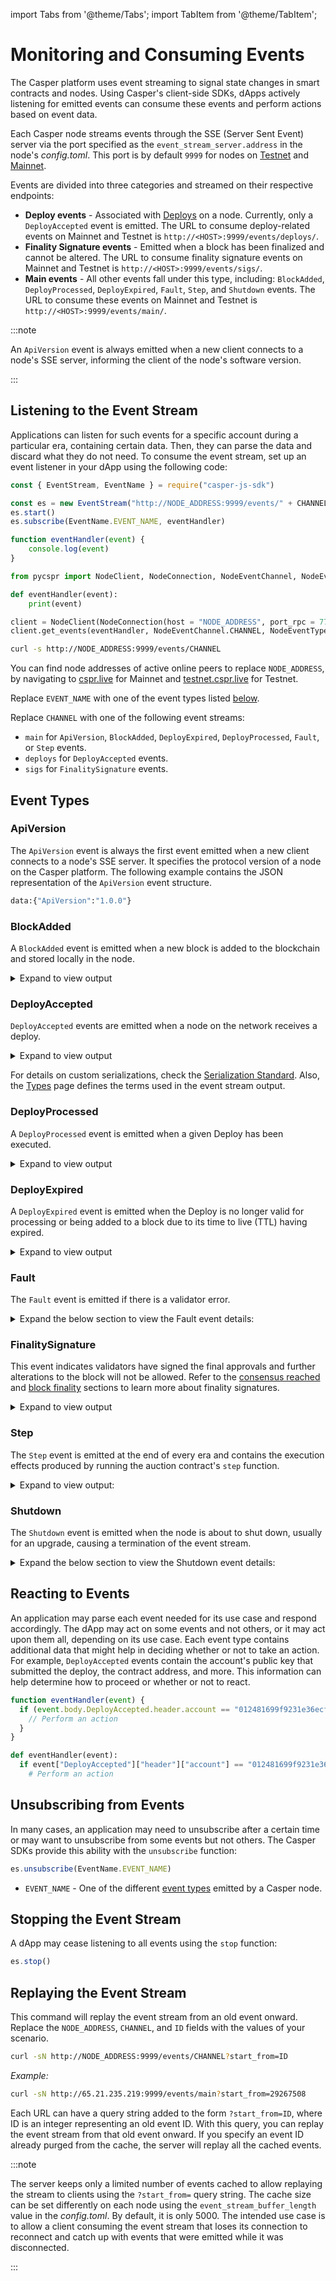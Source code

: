 import Tabs from '@theme/Tabs'; import TabItem from '@theme/TabItem';

# Monitoring and Consuming Events

The Casper platform uses event streaming to signal state changes in smart contracts and nodes. Using Casper's client-side SDKs, dApps actively listening for emitted events can consume these events and perform actions based on event data.

Each Casper node streams events through the SSE (Server Sent Event) server via the port specified as the `event_stream_server.address` in the node's *config.toml*. This port is by default `9999` for nodes on [Testnet](https://testnet.cspr.live/tools/peers) and [Mainnet](https://cspr.live/tools/peers).

Events are divided into three categories and streamed on their respective endpoints:

- **Deploy events** - Associated with [Deploys](../../concepts/design/casper-design.md#execution-semantics-deploys) on a node. Currently, only a `DeployAccepted` event is emitted. The URL to consume deploy-related events on Mainnet and Testnet is `http://<HOST>:9999/events/deploys/`.
- **Finality Signature events** - Emitted when a block has been finalized and cannot be altered. The URL to consume finality signature events on Mainnet and Testnet is `http://<HOST>:9999/events/sigs/`.
- **Main events** - All other events fall under this type, including: `BlockAdded`, `DeployProcessed`, `DeployExpired`, `Fault`, `Step`, and `Shutdown` events. The URL to consume these events on Mainnet and Testnet is `http://<HOST>:9999/events/main/`.

:::note

An `ApiVersion` event is always emitted when a new client connects to a node's SSE server, informing the client of the node's software version.

:::

## Listening to the Event Stream

Applications can listen for such events for a specific account during a particular era, containing certain data. Then, they can parse the data and discard what they do not need. To consume the event stream, set up an event listener in your dApp using the following code:

<Tabs>

<TabItem value="js" label="JavaScript">

```javascript
const { EventStream, EventName } = require("casper-js-sdk")

const es = new EventStream("http://NODE_ADDRESS:9999/events/" + CHANNEL)
es.start()
es.subscribe(EventName.EVENT_NAME, eventHandler)

function eventHandler(event) {
    console.log(event)
}
```

</TabItem>

<TabItem value="python" label="Python">

```python
from pycspr import NodeClient, NodeConnection, NodeEventChannel, NodeEventType

def eventHandler(event):
    print(event)

client = NodeClient(NodeConnection(host = "NODE_ADDRESS", port_rpc = 7777))
client.get_events(eventHandler, NodeEventChannel.CHANNEL, NodeEventType.EVENT_NAME)
```

</TabItem>

<TabItem value="curl" label="cURL">

```bash
curl -s http://NODE_ADDRESS:9999/events/CHANNEL
```

</TabItem>

</Tabs>

You can find node addresses of active online peers to replace `NODE_ADDRESS`, by navigating to [cspr.live](https://cspr.live/tools/peers) for Mainnet and [testnet.cspr.live](https://testnet.cspr.live/tools/peers) for Testnet.

Replace `EVENT_NAME` with one of the event types listed [below](#event-types).

Replace `CHANNEL` with one of the following event streams:
- `main` for `ApiVersion`, `BlockAdded`, `DeployExpired`, `DeployProcessed`, `Fault`, or `Step` events.
- `deploys` for `DeployAccepted` events.
- `sigs` for `FinalitySignature` events.

## Event Types

### ApiVersion

The `ApiVersion` event is always the first event emitted when a new client connects to a node's SSE server. It specifies the protocol version of a node on the Casper platform. The following example contains the JSON representation of the `ApiVersion` event structure.

```bash
data:{"ApiVersion":"1.0.0"}
```

### BlockAdded

A `BlockAdded` event is emitted when a new block is added to the blockchain and stored locally in the node.

<details>
<summary>Expand to view output</summary>

```json
{
  "BlockAdded": {
    "block_hash": "62ddf902e9b6988b978413e2a9a2c6c95f8e1ddf452afd8e8a68f0ac22bf391a",
    "block": {
      "hash": "62ddf105e9b6988b378413e2a9a2c6c95f8e1ddf458afd8e8268f0ac72bfe91a",
      "header": {
        "parent_hash": "ed11ac2117edb9c5b26cf0cde318a807fd68e76206855a70429012ef16b557f5",
        "state_root_hash": "3c1ad31757ae40f934de4825a818274e0c246d304c661daf656e22b65174ad66",
        "body_hash": "eb2344f37193395bbc83587e498bc12ad5f0019055abcfa4c3b989d382a7969a",
        "random_bit": true,
        "accumulated_seed": "b8b671530f2221c8fdf201083f43c51e215e2f6ffcbe2d63238a2779eb177922",
        "era_end": null,
        "timestamp": "2023-01-01T09:55:25.312Z",
        "era_id": 8426,
        "height": 1566677,
        "protocol_version": "1.4.13"
      },
      "body": {
        "proposer": "010e5669b0f0545e2b32bc66363b9d3d4390fca56bf52305f1411b7fa12ca311c7",
        "deploy_hashes": [],
        "transfer_hashes": []
      },
      "proofs": []
    }
  }
}
```

- [block_hash](../../concepts/serialization-standard.md#block-hash) - The cryptographic hash that identifies a block.
- [block](../../concepts/serialization-standard.md#serialization-standard-block) - The JSON representation of the block.
- [proposer](../../concepts/serialization-standard.md#body) - The validator selected to propose the block.

</details>

### DeployAccepted

`DeployAccepted` events are emitted when a node on the network receives a deploy.

<details>
<summary>Expand to view output</summary>

```json
{
  "DeployAccepted": {
    "hash": "db84ba229ea37716230ac9874f66c0f12b9731d8d42f28060e481ef3d7263ead",
    "header": {
      "account": "012481699f9231e36ecf002675cd7186b48e6a735d10ec1b30f587ca716937752c",
      "timestamp": "2023-01-01T20:22:45.383Z",
      "ttl": "30m",
      "gas_price": 1,
      "body_hash": "8a377b07a01ac23905b2e416ff388508301feffbb9bdf275c59f87be1e9d0de5",
      "dependencies": [],
      "chain_name": "casper-test"
    },
    "payment": {
      "ModuleBytes": {
        "module_bytes": "",
        "args": [
          [
            "amount",
            {
              "cl_type": "U512",
              "bytes": "040008af2f",
              "parsed": "800000000"
            }
          ]
        ]
      }
    },
    "session": {
      "StoredContractByHash": {
        "hash": "1040f40d06f0355a80149befc4b5d1f203231231d66c4903688e178c36066539",
        "entry_point": "test_entry_point",
        "args": [
          [
            "cost",
            {
              "cl_type": "U512",
              "bytes": "0500c817a804",
              "parsed": "20000000000"
            }
          ]
        ]
      }
    },
    "approvals": [
      {
        "signer": "012481699f9231e36ecf002675cd7186b48e6a735d10ec1b30f587ca716937752c",
        "signature": "01d81d4dc9504a356c23d3c161b87b39b1708cd282b59d3e44d9b999e787643ab495f168475bed8dc48d1056605e06c8ba74d96c69ae5b506c4312be8871c0c701"
      }
    ]
  }
}
```

* [hash](../../concepts/hash-types.md) - The blake2b hash of the Deploy.
* [account](../../concepts/serialization-standard.md#serialization-standard-account) - The hexadecimal-encoded public key of the account submitting the Deploy.
* [body_hash](../../concepts/hash-types.md) - The blake2b hash of the Deploy body.
* [payment](../../concepts/glossary/P.md#payment-code) - Gas payment information.
* [session](../../concepts/session-code.md#what-is-session-code) - The session logic defining the Deploy's functionality.
* [approvals](../json-rpc/types_chain.md#approval) - The signer's hexadecimal-encoded public key and signature.

</details>

For details on custom serializations, check the [Serialization Standard](../../concepts/serialization-standard.md). Also, the [Types](../json-rpc/types_chain.md) page defines the terms used in the event stream output.

### DeployProcessed

A `DeployProcessed` event is emitted when a given Deploy has been executed.

<details>
<summary>Expand to view output</summary>

```json
{
  "DeployProcessed": {
    "deploy_hash": "0f33be8f56ff23d7d503a9804675472e043830a6c17e6141dce717b4f0973c7d",
    "account": "0201cbff12155b6ae1e99d571c01d56e9e1ba0def6719a6f06bc3e4a08f30a887444",
    "timestamp": "2023-01-01T10:07:00.401Z",
    "ttl": "30m",
    "dependencies": [],
    "block_hash": "509b754648168a73e6ab67e64d4a783cf580d6fc0c7c0ec560c6650f717841e0",
    "execution_result": {
      "Success": {
        "effect": {
          "operations": [],
          "transforms": [
            {
              "key": "account-hash-a8261377ef9cf8e7411d6858801c71e28c9322e66355586549c75ab24cdd73f2",
              "transform": "Identity"
            },
          ]
        },
        "transfers": [
          "transfer-3389144d15238240f48f5966f2dc299b6b20eb19c13d834409b4d28fc50fa909"
        ],
        "cost": "100000000"
      }
    }
  }
}
```

* [deploy_hash](../../concepts/serialization-standard.md#deploy-hash) - The cryptographic hash of a Deploy.
* [account](../../concepts/serialization-standard.md#serialization-standard-account) - The hexadecimal-encoded public key of the account submitting the Deploy.
* [timestamp](../../concepts/serialization-standard.md#timestamp) - A timestamp type representing a concrete moment in time.
* [dependencies](../../concepts/serialization-standard.md#deploy-header) - A list of Deploy hashes. 
* [block_hash](../../concepts/serialization-standard.md#block-hash) - A cryptographic hash identifying a Block.
* [execution_result](../../concepts/serialization-standard.md#executionresult) - The execution status of the Deploy, which is either `Success` or `Failure`.

</details>

### DeployExpired

A `DeployExpired` event is emitted when the Deploy is no longer valid for processing or being added to a block due to its time to live (TTL) having expired.

<details>
<summary>Expand to view output</summary>

```json
{
  "DeployExpired": {
    "deploy_hash": "7ecf22fc284526d6db16fbf455f489e0a9cbf782234131c010cf3078fb9be353"
  }
}
```

* [deploy_hash](../../concepts/serialization-standard.md#deploy-hash) - The cryptographic hash of a Deploy.

</details>

### Fault

The `Fault` event is emitted if there is a validator error.

<details>
<summary>Expand the below section to view the Fault event details:</summary>

```json
{
  "Fault": {
    "era_id": 4591448806312642600,
    "public_key": "013da85eb06279da42e28530e1116be04bfd2aa25ed8d63401ebff4d9153a609a9",
    "timestamp": "2023-01-01T01:26:58.364Z"
  }
}
```

* [era_id](../../concepts/serialization-standard.md#eraid) - A period of time during which the validator set does not change.
* [public_key](../../concepts/serialization-standard.md#publickey) - The hexadecimal-encoded public key of the validator that caused the fault.
* [timestamp](../../concepts/serialization-standard.md#timestamp) - A timestamp representing the moment the validator faulted.

</details>

### FinalitySignature

This event indicates validators have signed the final approvals and further alterations to the block will not be allowed. Refer to the [consensus reached](../../concepts/deploy-and-deploy-lifecycle.md#consensus-reached) and [block finality](../../concepts/glossary/B.md#block-finality) sections to learn more about finality signatures. 

<details>
<summary>Expand to view output</summary>

```json
{
  "FinalitySignature": {
    "block_hash": "eceed827e11f7969a7d3fe91d6fa4ce9749dd79d9f3ea26474fe2014db90e98d",
    "era_id": 8419,
    "signature": "0117087ef4b9a786e5a0ea8f198050e9de93dd94f87469b8124c346aeae5f36ad9adf80f670ee9c5887263267ed32cf932dce9b370353c596d59f91fbd57a1a205",
    "public_key": "01c375b425a36de25dc325c9182861679db2f634abcacd9ae2ee27b84ba62ac1f7"
  }
}
```

- [block_hash](../../concepts/serialization-standard.md#block-hash) - A cryptographic hash identifying a Block.
- [era_id](../../concepts/serialization-standard.md#eraid) - A period of time during which the validator set does not change.
- [signature](../../concepts/serialization-standard.md#signature) - Serialized bytes representing the validator's signature.
- [public_key](../../concepts/serialization-standard.md#publickey) - The hexadecimal-encoded public key of the validator.

</details>

### Step

The `Step` event is emitted at the end of every era and contains the execution effects produced by running the auction contract's `step` function.

<details>
<summary>Expand to view output:</summary>

```json 
{
  "Step": {
    "era_id": 1,
    "execution_effect": {
      "operations": [],
      "transforms": [
        {
          "key": "uref-53df18bf01396fbd1ef3a8757c7bdffc684c407d90f2cfeebff166db1d923613-000",
          "transform": "Identity"
        },
        {
          "key": "uref-f268de37fcea55f8fb1abeba8536a1cc041b2aed2691f1cf34aeaaf0ae379aa5-000",
          "transform": "Identity"
        },
        {
          "key": "bid-278e5af1ca6cddf5d5438999cb072b47f0d65e1484799f692c3c9c40304be30e",
          "transform": "Identity"
        },
        {
          "key": "bid-278e5af1ca6cddf5d5438999cb072b47f0d65e1484799f692c3c9c40304be30e",
          "transform": {
            "WriteBid": {
              "validator_public_key": "0133eaae2821f090ac3ba0eadc0a897742094c0604df72b465c41d4b773298a7b9",
              "bonding_purse": "uref-136552c255d4d737bf7e43d2be250f9f38691b9fe5d9e34446bff18d6d1cf984-007",
              "staked_amount": "1000000000000005",
              "delegation_rate": 5,
              "vesting_schedule": {
                "initial_release_timestamp_millis": 1664475057182,
                "locked_amounts": null
              },
              "delegators": {
                "012a241eaa9fa3bd6ccb0e0aaaf4658538f3540e04e2f58973614a168f2f2f813d": {
                  "delegator_public_key": "012a241eaa9fa3bd6ccb0e0aaaf4658538f3540e04e2f58973614a168f2f2f813d",
                  "staked_amount": "51312014671568117976319379",
                  "bonding_purse": "uref-c5ad00f9e6b2f2631ca647ad188187e63799a278a0a46ca25f6b4da64d556662-007",
                  "validator_public_key": "0133eaae2821f090ac3ba0eadc0a897742094c0604df72b465c41d4b773298a7b9",
                  "vesting_schedule": {
                    "initial_release_timestamp_millis": 1664475057182,
                    "locked_amounts": null
                  }
                }
              },
              "inactive": false
            }
          }
        }
      ]
    }
  }
}
```

* [era_id](../../concepts/serialization-standard.md#eraid) - A period of time during which the validator set does not change.
* [execution_effect](../../concepts/serialization-standard.md#executioneffect) - The journal of execution transforms from a single Deploy.
* [operations](../../concepts/serialization-standard.md#operation) - Operations performed while executing a Deploy.
* [transform](../../concepts/serialization-standard.md#transform) - The actual transformation performed while executing a Deploy.

</details>

### Shutdown

The `Shutdown` event is emitted when the node is about to shut down, usually for an upgrade, causing a termination of the event stream.

<details>
<summary>Expand the below section to view the Shutdown event details:</summary>

```bash
"Shutdown"
```
* Shutdown - The "Shutdown" text notifies the event listener that a shutdown will occur.

</details>


## Reacting to Events

An application may parse each event needed for its use case and respond accordingly. The dApp may act on some events and not others, or it may act upon them all, depending on its use case. Each event type contains additional data that might help in deciding whether or not to take an action. For example, `DeployAccepted` events contain the account's public key that submitted the deploy, the contract address, and more. This information can help determine how to proceed or whether or not to react.

<Tabs>

<TabItem value="js" label="JavaScript">

```javascript
function eventHandler(event) {
  if (event.body.DeployAccepted.header.account == "012481699f9231e36ecf002675cd7186b48e6a735d10ec1b30f587ca716937752c") {
    // Perform an action
  }
}
```

</TabItem>

<TabItem value="python" label="Python">

```python
def eventHandler(event):
  if event["DeployAccepted"]["header"]["account"] == "012481699f9231e36ecf002675cd7186b48e6a735d10ec1b30f587ca716937752c":
    # Perform an action
```

</TabItem>

</Tabs>

## Unsubscribing from Events

In many cases, an application may need to unsubscribe after a certain time or may want to unsubscribe from some events but not others. The Casper SDKs provide this ability with the `unsubscribe` function:

<Tabs>

<TabItem value="js" label="JavaScript">

```javascript
es.unsubscribe(EventName.EVENT_NAME)
```

</TabItem>

</Tabs>

- `EVENT_NAME` - One of the different [event types](#event-types) emitted by a Casper node.

## Stopping the Event Stream

A dApp may cease listening to all events using the `stop` function:

<Tabs>

<TabItem value="js" label="JavaScript">

```javascript
es.stop()
```

</TabItem>

</Tabs>

## Replaying the Event Stream

This command will replay the event stream from an old event onward. Replace the `NODE_ADDRESS`, `CHANNEL`, and `ID` fields with the values of your scenario.

<Tabs>

<TabItem value="curl" label="cURL">

```bash
curl -sN http://NODE_ADDRESS:9999/events/CHANNEL?start_from=ID
```

*Example:*

```bash
curl -sN http://65.21.235.219:9999/events/main?start_from=29267508
```

</TabItem>

</Tabs>

Each URL can have a query string added to the form `?start_from=ID`, where ID is an integer representing an old event ID. With this query, you can replay the event stream from that old event onward. If you specify an event ID already purged from the cache, the server will replay all the cached events.

:::note

The server keeps only a limited number of events cached to allow replaying the stream to clients using the `?start_from=` query string. The cache size can be set differently on each node using the `event_stream_buffer_length` value in the *config.toml*. By default, it is only 5000. 
The intended use case is to allow a client consuming the event stream that loses its connection to reconnect and catch up with events that were emitted while it was disconnected.

:::

